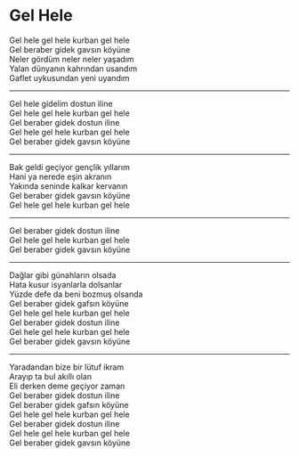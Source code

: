 # Gel Hele

Gel hele gel hele kurban gel hele  
Gel beraber gidek gavsın köyüne  
Neler gördüm neler neler yaşadım  
Yalan dünyanın kahrından usandım  
Gaflet uykusundan yeni uyandım  
****  
Gel hele gidelim dostun iline  
Gel hele gel hele kurban gel hele  
Gel beraber gidek dostun iline  
Gel hele gel hele kurban gel hele  
Gel beraber gidek gavsın köyüne  
****  
Bak geldi geçiyor gençlik yıllarım  
Hani ya nerede eşin akranın  
Yakında seninde kalkar kervanın  
Gel beraber gidek gavsın köyüne  
Gel hele gel hele kurban gel hele  
****  
Gel beraber gidek dostun iline  
Gel hele gel hele kurban gel hele  
Gel beraber gidek gavsın köyüne  
****  
Dağlar gibi günahların olsada  
Hata kusur isyanlarla dolsanlar  
Yüzde defe da beni bozmuş olsanda  
Gel beraber gidek gafsın köyüne  
Gel hele gel hele kurban gel hele  
Gel beraber gidek dostun iline  
Gel hele gel hele kurban gel hele  
Gel beraber gidek gavsın köyüne  
****  
Yaradandan bize bir lütuf ikram  
Arayıp ta bul akıllı olan  
Eli derken deme geçiyor zaman  
Gel beraber gidek dostun iline  
Gel beraber gidek gafsın köyüne  
Gel hele gel hele kurban gel hele  
Gel beraber gidek dostun iline  
Gel hele gel hele kurban gel hele  
Gel beraber gidek gavsın köyüne  

